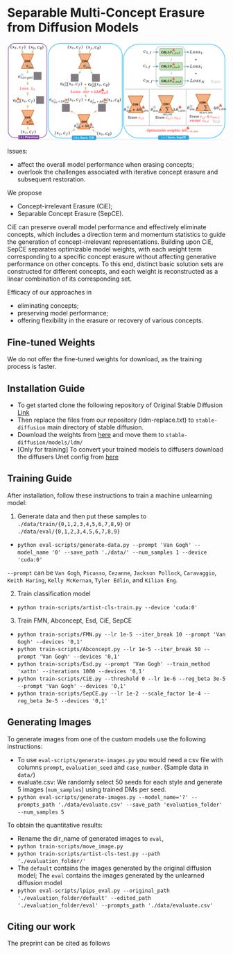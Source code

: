 # Separable Multi-Concept Erasure from Diffusion Models
 
<div align='center'>
<img src = 'images/1.png'>
</div>

Issues: 
* affect the overall model performance when erasing concepts;
* overlook the challenges associated with iterative concept erasure and subsequent restoration.

We propose 
* Concept-irrelevant Erasure (CiE);
* Separable Concept Erasure (SepCE).

CiE can preserve overall model performance and effectively eliminate concepts, which includes a direction term and momentum statistics to guide the generation of concept-irrelevant representations.
Building upon CiE, SepCE separates optimizable model weights, with each weight term corresponding to a specific concept erasure without affecting generative performance on other concepts. 
To this end, distinct basic solution sets are constructed for different concepts, and each weight is reconstructed as a linear combination of its corresponding set.

Efficacy of our approaches in 
* eliminating concepts;
* preserving model performance;
* offering flexibility in the erasure or recovery of various concepts.

## Fine-tuned Weights

We do not offer the fine-tuned weights for download, as the training process is faster.

## Installation Guide

* To get started clone the following repository of Original Stable Diffusion [Link](https://github.com/CompVis/stable-diffusion)
* Then replace the files from our repository (ldm-replace.txt) to `stable-diffusion` main directory of stable diffusion. 
* Download the weights from [here](https://huggingface.co/CompVis/stable-diffusion-v-1-4-original/resolve/main/sd-v1-4-full-ema.ckpt) and move them to `stable-diffusion/models/ldm/`
* [Only for training] To convert your trained models to diffusers download the diffusers Unet config from [here](https://huggingface.co/CompVis/stable-diffusion-v1-4/blob/main/unet/config.json)

## Training Guide

After installation, follow these instructions to train a machine unlearning model:

1. Generate data and then put these samples to `./data/train/{0,1,2,3,4,5,6,7,8,9}` or `./data/eval/{0,1,2,3,4,5,6,7,8,9}`

* `python eval-scripts/generate-data.py --prompt 'Van Gogh' --model_name '0' --save_path './data/' --num_samples 1 --device 'cuda:0'`

`--prompt` can be `Van Gogh`, `Picasso`, `Cezanne`, `Jackson Pollock`, `Caravaggio`, `Keith Haring`, `Kelly McKernan`, `Tyler Edlin`, and `Kilian Eng`.

2. Train classification model 
* `python train-scripts/artist-cls-train.py --device 'cuda:0'`

3. Train FMN, Abconcept, Esd, CiE, SepCE
* `python train-scripts/FMN.py --lr 1e-5 --iter_break 10 --prompt 'Van Gogh' --devices '0,1'`
* `python train-scripts/Abconcept.py --lr 1e-5 --iter_break 50 --prompt 'Van Gogh' --devices '0,1'`
* `python train-scripts/Esd.py --prompt 'Van Gogh' --train_method 'xattn' --iterations 1000 --devices '0,1'`
* `python train-scripts/CiE.py --threshold 0 --lr 1e-6 --reg_beta 3e-5 --prompt 'Van Gogh' --devices '0,1'`
* `python train-scripts/SepCE.py --lr 1e-2 --scale_factor 1e-4 --reg_beta 3e-5 --devices '0,1'`

## Generating Images

To generate images from one of the custom models use the following instructions:

* To use `eval-scripts/generate-images.py` you would need a csv file with columns `prompt`, `evaluation_seed` and `case_number`. (Sample data in `data/`)
* evaluate.csv: We randomly select 50 seeds for each style and generate 5 images (`num_samples`) using trained DMs per seed. 
* `python eval-scripts/generate-images.py --model_name='?' --prompts_path './data/evaluate.csv' --save_path 'evaluation_folder' --num_samples 5`



To obtain the quantitative results:

* Rename the dir_name of generated images to `eval`,
* `python train-scripts/move_image.py`
* `python train-scripts/artist-cls-test.py --path './evaluation_folder/'`
* The `default` contains the images generated by the original diffusion model; The `eval` contains the images generated by the unlearned diffusion model
* `python eval-scripts/lpips_eval.py --original_path './evaluation_folder/default' --edited_path './evaluation_folder/eval' --prompts_path './data/evaluate.csv'`
## Citing our work
The preprint can be cited as follows
```

```
